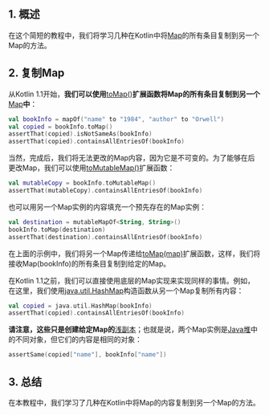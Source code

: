 ## 1. 概述

在这个简短的教程中，我们将学习几种在Kotlin中将[Map](https://www.baeldung.com/kotlin/maps)的所有条目复制到另一个Map的方法。

## 2. 复制Map

从Kotlin 1.1开始，**我们可以使用**[toMap()](https://github.com/JetBrains/kotlin/blob/80cce1dc5280eb9135390270c8644a7b8d198071/libraries/stdlib/src/kotlin/collections/Maps.kt#L598)**扩展函数将Map的所有条目复制到另一个**[Map](https://kotlinlang.org/api/latest/jvm/stdlib/kotlin.collections/-map/)**中**：

```kotlin
val bookInfo = mapOf("name" to "1984", "author" to "Orwell")
val copied = bookInfo.toMap()
assertThat(copied).isNotSameAs(bookInfo)
assertThat(copied).containsAllEntriesOf(bookInfo)
```

当然，完成后，我们将无法更改的Map内容，因为它是不可变的。为了能够在后更改Map，我们可以使用[toMutableMap()](https://github.com/JetBrains/kotlin/blob/80cce1dc5280eb9135390270c8644a7b8d198071/libraries/stdlib/src/kotlin/collections/Maps.kt#L610)扩展函数：

```kotlin
val mutableCopy = bookInfo.toMutableMap()
assertThat(mutableCopy).containsAllEntriesOf(bookInfo)
```

也可以用另一个Map实例的内容填充一个预先存在的Map实例：

```kotlin
val destination = mutableMapOf<String, String>()
bookInfo.toMap(destination)
assertThat(destination).containsAllEntriesOf(bookInfo)
```

在上面的示例中，我们将另一个Map传递给[toMap(map)](https://github.com/JetBrains/kotlin/blob/80cce1dc5280eb9135390270c8644a7b8d198071/libraries/stdlib/src/kotlin/collections/Maps.kt#L616)扩展函数，这样，我们将接收Map(bookInfo)的所有条目复制到给定的Map。

在Kotlin 1.1之前，我们可以直接使用底层的Map实现来实现同样的事情。例如，在这里，我们使用[java.util.HashMap](https://docs.oracle.com/en/java/javase/11/docs/api/java.base/java/util/HashMap.html)构造函数从另一个Map复制所有内容：

```kotlin
val copied = java.util.HashMap(bookInfo)
assertThat(copied).containsAllEntriesOf(bookInfo)
```

**请注意，这些只是创建给定Map的**[浅副本](https://www.baeldung.com/java-deep-copy)；也就是说，两个Map实例是[Java堆](https://www.baeldung.com/java-stack-heap)中的不同对象，但它们的内容是相同的对象：

```kotlin
assertSame(copied["name"], bookInfo["name"])
```

## 3. 总结

在本教程中，我们学习了几种在Kotlin中将Map的内容复制到另一个Map的方法。